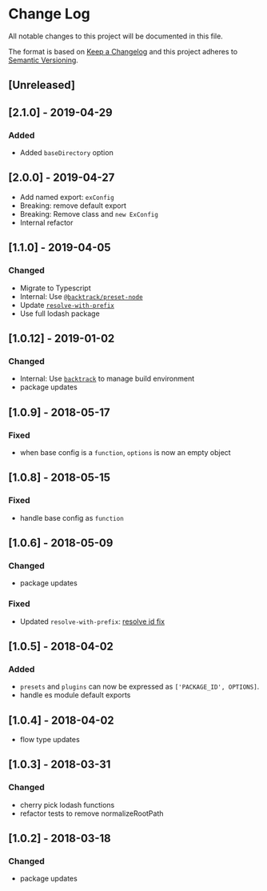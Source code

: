 # Change Log

All notable changes to this project will be documented in this file.

The format is based on [Keep a Changelog](http://keepachangelog.com/)
and this project adheres to [Semantic Versioning](http://semver.org/).

## [Unreleased]

## [2.1.0] - 2019-04-29

### Added

-   Added `baseDirectory` option

## [2.0.0] - 2019-04-27

-   Add named export: `exConfig`
-   Breaking: remove default export
-   Breaking: Remove class and `new ExConfig`
-   Internal refactor

## [1.1.0] - 2019-04-05

### Changed

-   Migrate to Typescript
-   Internal: Use [`@backtrack/preset-node`](https://github.com/chrisblossom/backtrack-preset-node)
-   Update [`resolve-with-prefix`](https://github.com/chrisblossom/resolve-with-prefix)
-   Use full lodash package

## [1.0.12] - 2019-01-02

### Changed

-   Internal: Use [`backtrack`](https://github.com/chrisblossom/backtrack) to manage build environment
-   package updates

## [1.0.9] - 2018-05-17

### Fixed

-   when base config is a `function`, `options` is now an empty object

## [1.0.8] - 2018-05-15

### Fixed

-   handle base config as `function`

## [1.0.6] - 2018-05-09

### Changed

-   package updates

### Fixed

-   Updated `resolve-with-prefix`: [resolve id fix](https://github.com/chrisblossom/resolve-with-prefix/commit/6dfc4d4cd7d8a16678551496916aedc2636cf4a5)

## [1.0.5] - 2018-04-02

### Added

-   `presets` and `plugins` can now be expressed as `['PACKAGE_ID', OPTIONS]`.
-   handle es module default exports

## [1.0.4] - 2018-04-02

-   flow type updates

## [1.0.3] - 2018-03-31

### Changed

-   cherry pick lodash functions
-   refactor tests to remove normalizeRootPath

## [1.0.2] - 2018-03-18

### Changed

-   package updates
